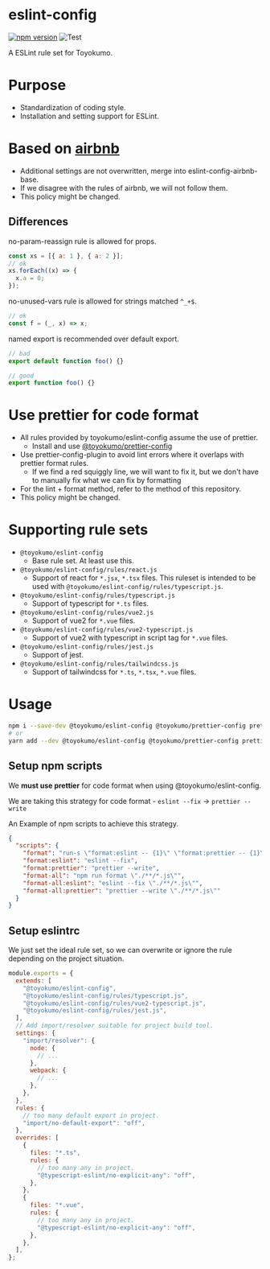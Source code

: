 # eslint-config

[![npm version](https://badge.fury.io/js/%40toyokumo%2Feslint-config.svg)](https://badge.fury.io/js/%40toyokumo%2Feslint-config)
![Test](https://github.com/toyokumo/eslint-config/workflows/Test/badge.svg?branch=main)

A ESLint rule set for Toyokumo.

# Purpose

- Standardization of coding style.
- Installation and setting support for ESLint.

# Based on [airbnb](https://github.com/airbnb/javascript)

- Additional settings are not overwritten, merge into eslint-config-airbnb-base.
- If we disagree with the rules of airbnb, we will not follow them.
- This policy might be changed.

## Differences

no-param-reassign rule is allowed for props.

```javascript
const xs = [{ a: 1 }, { a: 2 }];
// ok
xs.forEach((x) => {
  x.a = 0;
});
```

no-unused-vars rule is allowed for strings matched `^_+$`.

```javascript
// ok
const f = (_, x) => x;
```

named export is recommended over default export.

```javascript
// bad
export default function foo() {}

// good
export function foo() {}
```

# Use prettier for code format

- All rules provided by toyokumo/eslint-config assume the use of prettier.
  - Install and use [@toyokumo/prettier-config](https://github.com/toyokumo/prettier-config)
- Use prettier-config-plugin to avoid lint errors where it overlaps with prettier format rules.
  - If we find a red squiggly line, we will want to fix it, but we don't have to manually fix what we can fix by formatting
- For the lint + format method, refer to the method of this repository.
- This policy might be changed.

# Supporting rule sets

- `@toyokumo/eslint-config`
  - Base rule set. At least use this.
- `@toyokumo/eslint-config/rules/react.js`
  - Support of react for `*.jsx`, `*.tsx` files. This ruleset is intended to be used with `@toyokumo/eslint-config/rules/typescript.js`.
- `@toyokumo/eslint-config/rules/typescript.js`
  - Support of typescript for `*.ts` files.
- `@toyokumo/eslint-config/rules/vue2.js`
  - Support of vue2 for `*.vue` files.
- `@toyokumo/eslint-config/rules/vue2-typescript.js`
  - Support of vue2 with typescript in script tag for `*.vue` files.
- `@toyokumo/eslint-config/rules/jest.js`
  - Support of jest.
- `@toyokumo/eslint-config/rules/tailwindcss.js`
  - Support of tailwindcss for `*.ts`, `*.tsx`, `*.vue` files.

# Usage

```bash
npm i --save-dev @toyokumo/eslint-config @toyokumo/prettier-config prettier npm-run-all
# or
yarn add --dev @toyokumo/eslint-config @toyokumo/prettier-config prettier npm-run-all
```

## Setup npm scripts

We **must use prettier** for code format when using @toyokumo/eslint-config.

We are taking this strategy for code format - `eslint --fix` -> `prettier --write`

An Example of npm scripts to achieve this strategy.

```json
{
  "scripts": {
    "format": "run-s \"format:eslint -- {1}\" \"format:prettier -- {1}\" --",
    "format:eslint": "eslint --fix",
    "format:prettier": "prettier --write",
    "format-all": "npm run format \"./**/*.js\"",
    "format-all:eslint": "eslint --fix \"./**/*.js\"",
    "format-all:prettier": "prettier --write \"./**/*.js\""
  }
}
```

## Setup eslintrc

We just set the ideal rule set, so we can overwrite or ignore the rule depending on the project situation.

```javascript
module.exports = {
  extends: [
    "@toyokumo/eslint-config",
    "@toyokumo/eslint-config/rules/typescript.js",
    "@toyokumo/eslint-config/rules/vue2-typescript.js",
    "@toyokumo/eslint-config/rules/jest.js",
  ],
  // Add import/resolver suitable for project build tool.
  settings: {
    "import/resolver": {
      node: {
        // ...
      },
      webpack: {
        // ...
      },
    },
  },
  rules: {
    // too many default export in project.
    "import/no-default-export": "off",
  },
  overrides: [
    {
      files: "*.ts",
      rules: {
        // too many any in project.
        "@typescript-eslint/no-explicit-any": "off",
      },
    },
    {
      files: "*.vue",
      rules: {
        // too many any in project.
        "@typescript-eslint/no-explicit-any": "off",
      },
    },
  ],
};
```
